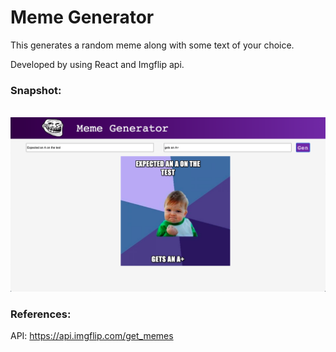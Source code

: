 # Meme Generator

This generates a random meme along with some text of your choice.

Developed by using React and Imgflip api.

### Snapshot: 
<br/>

<img src="https://raw.githubusercontent.com/paulamib123/meme-generator/master/meme-sc.png" style="width:600px;">

### References:

API: https://api.imgflip.com/get_memes





